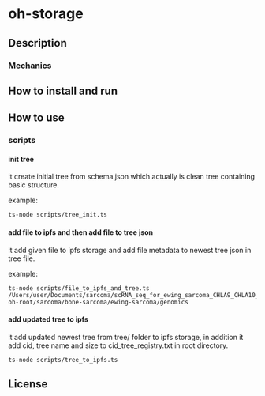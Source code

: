 # oh-storage

## Description

### Mechanics

## How to install and run

## How to use

### scripts

#### init tree

it create initial tree from schema.json which actually is clean tree containing basic structure.

example:
```
ts-node scripts/tree_init.ts
```

#### add file to ipfs and then add file to tree json

it add given file to ipfs storage and add file metadata to newest tree json in tree file.

example:
```
ts-node scripts/file_to_ipfs_and_tree.ts /Users/user/Documents/sarcoma/scRNA_seq_for_ewing_sarcoma_CHLA9_CHLA10_TC71.zip oh-root/sarcoma/bone-sarcoma/ewing-sarcoma/genomics
```

#### add updated tree to ipfs

it add updated newest tree from tree/ folder to ipfs storage, in addition it add cid, tree name and size to cid_tree_registry.txt in root directory.

```
ts-node scripts/tree_to_ipfs.ts
```

## License

